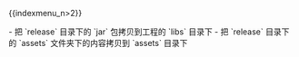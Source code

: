 {{indexmenu_n>2}}

\- 把 \`release\` 目录下的 \`jar\` 包拷贝到工程的 \`libs\` 目录下 - 把 \`release\` 目录下的
\`assets\` 文件夹下的内容拷贝到 \`assets\` 目录下
